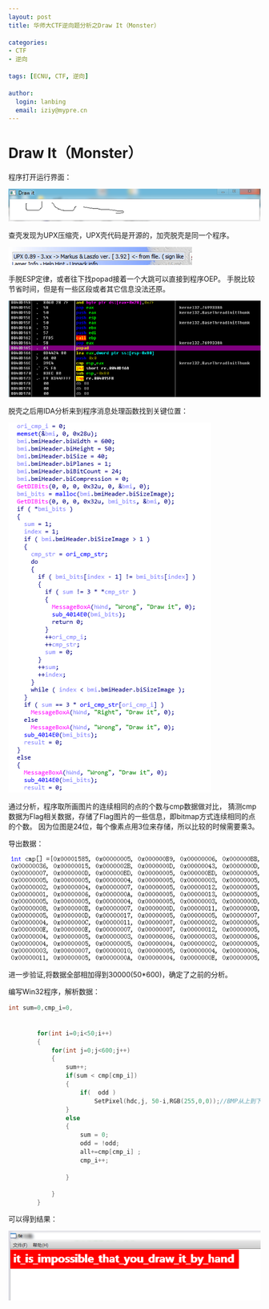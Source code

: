 ```yaml
---
layout: post
title: 华师大CTF逆向题分析之Draw It（Monster）

categories:
- CTF
- 逆向

tags: [ECNU, CTF, 逆向]

author:
  login: lanbing
  email: iziy@mypre.cn
---
```


# Draw It（Monster）

程序打开运行界面：

![draw_it_1](/post_res/ctf_wp/draw_it_1.png)

查壳发现为UPX压缩壳，UPX壳代码是开源的，加壳脱壳是同一个程序。

![draw_it_2](/post_res/ctf_wp/draw_it_2.png)

手脱ESP定律，或者往下找popad接着一个大跳可以直接到程序OEP。
手脱比较节省时间，但是有一些区段或者其它信息没法还原。

![draw_it_3](/post_res/ctf_wp/draw_it_3.png)

脱壳之后用IDA分析来到程序消息处理函数找到关键位置：

![draw_it_4](/post_res/ctf_wp/draw_it_4.png)

通过分析，程序取所画图片的连续相同的点的个数与cmp数据做对比，
猜测cmp数据为Flag相关数据，存储了Flag图片的一些信息，即bitmap方式连续相同的点的个数。
因为位图是24位，每个像素点用3位来存储，所以比较的时候需要乘3。

导出数据：

![draw_it_5](/post_res/ctf_wp/draw_it_5.png)

进一步验证,将数据全部相加得到30000(50*600)，确定了之前的分析。

编写Win32程序，解析数据：

```cpp
int sum=0,cmp_i=0,


		for(int i=0;i<50;i++)
		{
			for(int j=0;j<600;j++)
			{
				sum++;
				if(sum < cmp[cmp_i])
				{
					if(  odd )
						SetPixel(hdc,j, 50-i,RGB(255,0,0));//BMP从上到下，从左到右存贮
				}
				else
				{
					sum = 0;
					odd = !odd;
					all+=cmp[cmp_i] ;
					cmp_i++;
					
				}

			}
		}

```

可以得到结果：

![draw_it_6](/post_res/ctf_wp/draw_it_6.png)